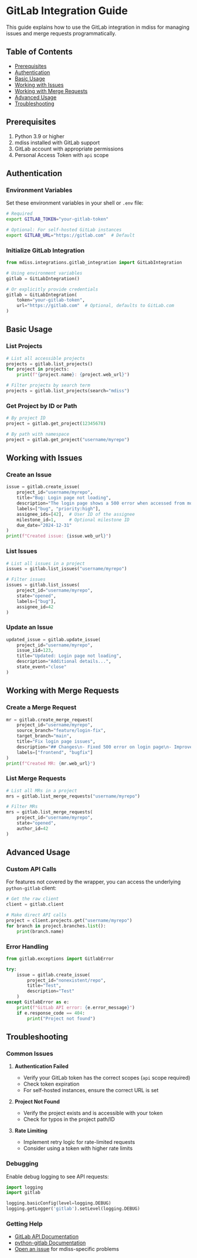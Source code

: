 # GitLab Integration Guide

This guide explains how to use the GitLab integration in mdiss for managing issues and merge requests programmatically.

## Table of Contents
- [Prerequisites](#prerequisites)
- [Authentication](#authentication)
- [Basic Usage](#basic-usage)
- [Working with Issues](#working-with-issues)
- [Working with Merge Requests](#working-with-merge-requests)
- [Advanced Usage](#advanced-usage)
- [Troubleshooting](#troubleshooting)

## Prerequisites

1. Python 3.9 or higher
2. mdiss installed with GitLab support
3. GitLab account with appropriate permissions
4. Personal Access Token with `api` scope

## Authentication

### Environment Variables

Set these environment variables in your shell or `.env` file:

```bash
# Required
export GITLAB_TOKEN="your-gitlab-token"

# Optional: For self-hosted GitLab instances
export GITLAB_URL="https://gitlab.com"  # Default
```

### Initialize GitLab Integration

```python
from mdiss.integrations.gitlab_integration import GitLabIntegration

# Using environment variables
gitlab = GitLabIntegration()

# Or explicitly provide credentials
gitlab = GitLabIntegration(
    token="your-gitlab-token",
    url="https://gitlab.com"  # Optional, defaults to GitLab.com
)
```

## Basic Usage

### List Projects

```python
# List all accessible projects
projects = gitlab.list_projects()
for project in projects:
    print(f"{project.name}: {project.web_url}")

# Filter projects by search term
projects = gitlab.list_projects(search="mdiss")
```

### Get Project by ID or Path

```python
# By project ID
project = gitlab.get_project(12345678)

# By path with namespace
project = gitlab.get_project("username/myrepo")
```

## Working with Issues

### Create an Issue

```python
issue = gitlab.create_issue(
    project_id="username/myrepo",
    title="Bug: Login page not loading",
    description="The login page shows a 500 error when accessed from mobile devices.",
    labels=["bug", "priority:high"],
    assignee_ids=[42],  # User ID of the assignee
    milestone_id=1,     # Optional milestone ID
    due_date="2024-12-31"
)
print(f"Created issue: {issue.web_url}")
```

### List Issues

```python
# List all issues in a project
issues = gitlab.list_issues("username/myrepo")

# Filter issues
issues = gitlab.list_issues(
    project_id="username/myrepo",
    state="opened",
    labels=["bug"],
    assignee_id=42
)
```

### Update an Issue

```python
updated_issue = gitlab.update_issue(
    project_id="username/myrepo",
    issue_iid=123,
    title="Updated: Login page not loading",
    description="Additional details...",
    state_event="close"
)
```

## Working with Merge Requests

### Create a Merge Request

```python
mr = gitlab.create_merge_request(
    project_id="username/myrepo",
    source_branch="feature/login-fix",
    target_branch="main",
    title="Fix login page issues",
    description="## Changes\n- Fixed 500 error on login page\n- Improved mobile layout",
    labels=["frontend", "bugfix"]
)
print(f"Created MR: {mr.web_url}")
```

### List Merge Requests

```python
# List all MRs in a project
mrs = gitlab.list_merge_requests("username/myrepo")

# Filter MRs
mrs = gitlab.list_merge_requests(
    project_id="username/myrepo",
    state="opened",
    author_id=42
)
```

## Advanced Usage

### Custom API Calls

For features not covered by the wrapper, you can access the underlying `python-gitlab` client:

```python
# Get the raw client
client = gitlab.client

# Make direct API calls
project = client.projects.get("username/myrepo")
for branch in project.branches.list():
    print(branch.name)
```

### Error Handling

```python
from gitlab.exceptions import GitlabError

try:
    issue = gitlab.create_issue(
        project_id="nonexistent/repo",
        title="Test",
        description="Test"
    )
except GitlabError as e:
    print(f"GitLab API error: {e.error_message}")
    if e.response_code == 404:
        print("Project not found")
```

## Troubleshooting

### Common Issues

1. **Authentication Failed**
   - Verify your GitLab token has the correct scopes (`api` scope required)
   - Check token expiration
   - For self-hosted instances, ensure the correct URL is set

2. **Project Not Found**
   - Verify the project exists and is accessible with your token
   - Check for typos in the project path/ID

3. **Rate Limiting**
   - Implement retry logic for rate-limited requests
   - Consider using a token with higher rate limits

### Debugging

Enable debug logging to see API requests:

```python
import logging
import gitlab

logging.basicConfig(level=logging.DEBUG)
logging.getLogger('gitlab').setLevel(logging.DEBUG)
```

### Getting Help

- [GitLab API Documentation](https://docs.gitlab.com/ee/api/)
- [python-gitlab Documentation](https://python-gitlab.readthedocs.io/)
- [Open an issue](https://github.com/wronai/mdiss/issues) for mdiss-specific problems

